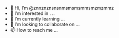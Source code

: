 - 👋 Hi, I’m @znnznznsnsnmsmsmsmmsmzmzmmz
- 👀 I’m interested in .
..
- 🌱 I’m currently learning ...
- 💞️ I’m looking to collaborate on ...
- 📫 How to reach me ...

<!---
znnznznsnsnmsmsmsmmsmzmzmmz/znnznznsnsnmsmsmsmmsmzmzmmz is a ✨ special ✨ repository because its `README.md` (this file) appears on your GitHub profile.
You can click the Preview link to take a look at your changes.
--->

